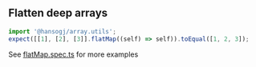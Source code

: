 ## Flatten deep arrays

```js
import '@hansogj/array.utils';
expect([[1], [2], [3]].flatMap((self) => self)).toEqual([1, 2, 3]);
```

See [flatMap.spec.ts](./flatMap.spec.ts) for more examples
